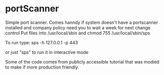 # portScanner
Simple port scanner. Comes hanndy if system doesn't have a portscanner installed and company policy need you to wait a week for next change control 
Put files into /usr/local/sbin and chmod 755 /usr/local/sbin/sps

To run type: 
sps -h 127.0.0.1 -p 443

or just "sps" to run it  in interactive mode


Some of the code comes from publicly accessible tutorial that was modied to make if more production friendly. 
